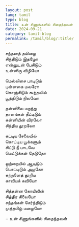 ```yaml
---
layout: post
lang: tamil
type: blog
title: உன் சிணுங்களில் சிதைந்தவன்
date: 2024-09-21
category: tamil-blog
permalink: /tamil/blog/:title/
---
```


சந்தனத் தமிழை <br/>
சிந்திடும் இதழோ <br/>
என்னுடன் பேசிடும் <br/>
உன்னிரு விழியோ

மெல்லிசை பாடிடும் <br/>
புன்னகை மலரோ <br/>
கொஞ்சிடும் கூந்தலில் <br/>
பூத்திடும் நிலவோ

தன்னிலை மறந்து <br/>
தாளங்கள் தீட்டிடும் <br/>
கன்னியின் விரலோ <br/>
சிந்திய தூறலோ

கட்டிய சேலையில் <br/>
கொட்டிய பூக்களும் <br/>
சிட்டு நீ பாடவே <br/>
மெட்டுக்கள் தேடுதோ

ஒற்றையில் ஆடிடும் <br/>
பொட்டிடும் அழகோ <br/>
கற்றனைத் தூறிய <br/>
காவியக் கவியோ

சித்தன்ன கோயிலின் <br/>
சித்திர சிலையோ <br/>
சந்தங்கள் சேர்ந்திடும் <br/>
முத்தமிழ் மழையோ

&#8722; உன் சிணுங்களில் சிதைந்தவன்
